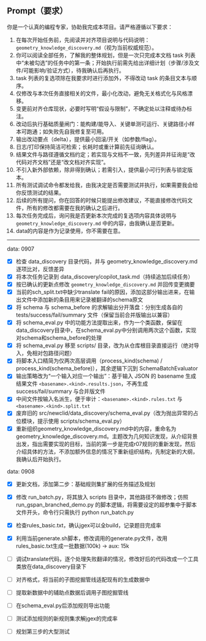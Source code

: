 ## Prompt（要求）

你是一个认真的编程专家，协助我完成本项目。请严格遵循以下要求：

1) 在每次开始任务前，先阅读并对齐项目说明与代码说明：`geometry_knowledge_discovery.md`（视为当前权威规范）。
2) 你可以阅读全部任务，了解我的整体规划，但是一次只完成本文档 task 列表中“未被勾选”的任务中的第一条；开始执行前需先给出详细计划（步骤/涉及文件/可能影响/验证方式），待我确认后再执行。
3) task 列表的复选项除在我要求时进行添加外，不得改动 task 的条目文本与顺序。
4) 仅修改与本次任务直接相关的文件，最小化改动，避免无关格式化与风格漂移。
5) 变更前对齐仓库现状，必要时写明“假设与限制”，不确定处以注释或待办标注。
6) 改动后执行基础质量闸门：能构建/能导入、关键单测可运行、关键路径小样本可跑通；如失败先自我修复至可用。
7) 输出改动要点（delta），提供最小回滚/开关（如参数/flag）。
8) 日志/打印保持简洁可检索；长耗时或重计算前先征询确认。
9) 结果文件与路径遵循文档约定；若实现与文档不一致，先列差异并征询是“改代码对齐文档”还是“改文档对齐实现”。
10) 不引入新外部依赖，除非得到确认；若需引入，提供最小可行列表与锁定版本。
11) 所有测试调试命令都发给我，由我决定是否需要测试并执行，如果需要我会给你反馈测试的结果。
12) 后续的所有提问，你在回答的时候只能提出修改建议，不能直接修改代码文件，所有的修改都需要在我的确认之后进行。
13) 每次任务完成后，询问我是否更新本次完成的复选项内容具体说明与 `geometry_knowledge_discovery.md` 中的内容，由我确认是否更新。
14) data的内容是作为记录使用，你不需要在意。

---

data: 0907

- [x] 检查 data_discovery 目录代码，并与 geometry_knowledge_discovery.md 逐项比对，反馈差异
- [x] 将本次任务记录到 data_discovery/copilot_task.md（持续追加后续任务）
- [x] 按已确认的更新点修改 `geometry_knowledge_discovery.md` 并回传变更摘要
- [x] 当前的sch_split.txt中缺少translate fail的原因，添加这部分输出进来，在输出文件中添加新的条目用来记录被翻译的schema原文
- [x] 将 schema 与 schema_before 的求解输出分开落盘：分别生成各自的 tests/success/fail/summary 文件（保留当前合并版输出以兼容）
- [x] 将 schema_eval.py 中的功能方法提取出来，作为一个类函数，保留在data_discovery目录中，在schema_eval.py中分别调用两次这个函数，实现对schema和schema_before的处理
- [x] 将 schema_eval.py 移至 scripts/ 目录，改为从仓库根目录直接运行（绝对导入，免相对包路径问题）
- [x] 将脚本入口精简为仅两次高层调用（process_kind(schema) / process_kind(schema_before)），其余逻辑下沉到 SchemaBatchEvaluator
- [x] 输出策略改为“一个输入对应一个输出”：基于输入 JSON 的 basename 生成结果文件 `<basename>.<kind>.results.json`，不再生成 success/fail/summary 与合并版文件
- [x] 中间文件按输入名派生，便于审计：`<basename>.<kind>.rules.txt` 与 `<basename>.<kind>.split.txt`
- [x] 废弃旧的 src/newclid/data_discovery/schema_eval.py（改为抛出异常的占位模块，提示使用 scripts/schema_eval.py）
- [x] 重新组织geometry_knowledge_discovery.md中的内容，重命名为geometry_knowledge_discovery.md。主题改为几何知识发现，从介绍背景出发，指出需要实现的目标，当前的第一步是完成r07规则的重新发现，然后介绍具体的方法，不添加额外信息的情况下重新组织结构，先制定新的大纲，我确认后开始执行。

data: 0908

- [x] 更新文档，添加第二步：基础规则集扩展的任务描述及规划
- [x] 修改 run_batch.py，将其放入 scripts 目录中，其他路径不做修改；仿照 run_gspan_branched_demo.py 的脚本逻辑，将需要设定的超参集中于脚本文件开头，命令行只需执行 python run_batch.py
- [x] 检查rules_basic.txt，确认jgex可以全build，记录题目完成率
- [x] 利用当前generate.sh脚本，修改调用的generate.py文件，改用rules_basic.txt生成一批数据(100k) -> aux: 15k

- [ ] 调试translate代码，逐个处理失败翻译的情况，修改好后的代码改成一个工具类放在data_discovery目录下
- [ ] 对齐格式，将当前的子图挖掘管线适配现有的生成数据中
- [ ] 提取新数据中的辅助点数据后调用子图挖掘管线
- [ ] 在schema_eval.py后添加规则导出功能
- [ ] 测试添加规则的新规则集求解jgex的完成率
- [ ] 规划第三步的大型测试
